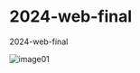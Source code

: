 # 2024-web-final
2024-web-final

![image01](https://github.com/user-attachments/assets/9b218608-a9f3-44b6-8fd6-7ed4150a0381)
